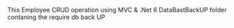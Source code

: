 This Employee CRUD operation using MVC & .Net 6
DataBastBackUP folder contaning the require db back UP
